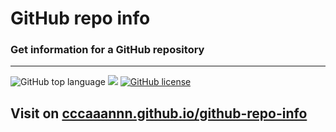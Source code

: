# GitHub repo info
### Get information for a GitHub repository
---
![GitHub top language](https://img.shields.io/github/languages/top/cccaaannn/github-repo-info?style=flat-square) ![](https://img.shields.io/github/repo-size/cccaaannn/github-repo-info?style=flat-square) [![GitHub license](https://img.shields.io/github/license/cccaaannn/github-repo-info?style=flat-square)](https://github.com/cccaaannn/github-repo-info/blob/master/LICENSE)

## Visit on [cccaaannn.github.io/github-repo-info](https://cccaaannn.github.io/github-repo-info)
